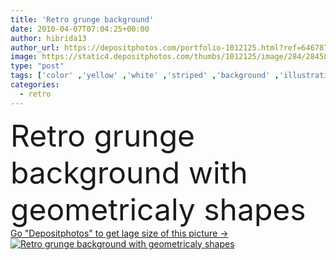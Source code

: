 ```yaml
---
title: 'Retro grunge background'
date: 2010-04-07T07:04:25+00:00
author: hibrida13
author_url: https://depositphotos.com/portfolio-1012125.html?ref=64678756
image: https://static4.depositphotos.com/thumbs/1012125/image/284/2845803/api_thumb_450.jpg?forcejpeg=true
type: "post"
tags: ['color' ,'yellow' ,'white' ,'striped' ,'background' ,'illustration' ,'design' ,'shapes' ,'decorative' ,'abstract' ,'texture' ,'brown' ,'pattern' ,'dark' ,'line' ,'grunge' ,'retro' ,'vintage' ,'seamless' ,'ornament' ,'pink' ,'pastel' ,'cross' ,'traditional' ,'with' ,'wallpaper' ,'textile' ,'gentle' ,'geometric' ,'mix' ,'fabric' ,'strip' ,'diagonal' ,'stripes' ,'strips' ,'checkered' ,'scattering' ,'repeating' ,'geometricaly' ]
categories: 
  - retro
---
```

<div aling="center">
            <font size="60"> Retro grunge background with geometricaly shapes</font>   
</div>
<div>
    <a href='https://depositphotos.com/2845803/stock-photo-retro-grunge-background.html?ref=64678756' target=_blank > Go "Depositphotos" to get lage size of this picture ->
        <img href='https://depositphotos.com/2845803/stock-photo-retro-grunge-background.html?ref=64678756' src='https://static4.depositphotos.com/1012125/284/i/950/depositphotos_2845803-stock-photo-retro-grunge-background.jpg?forcejpeg=true' alt='Retro grunge background with geometricaly shapes' >
    </a>
</div>
